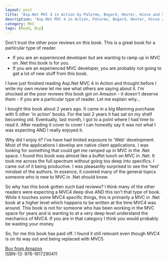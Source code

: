 ```yaml
---
layout: post
title: "Asp.Net MVC 4 in Action by Palermo, Bogard, Hexter, Hinze and Skinner, Maning"
description: "Asp.Net MVC 4 in Action, Palermo, Bogard, Hexter, Hinze and Skinner"
category: MVC
tags: [Read, Buy]
---
```


Don't trust the other poor reviews on this book. This is a great book for a particular type of reader. 

- If you are an experienced developer but are wanting to ramp up in MVC on .Net this book is for you. 
- If you are an experienced MVC developer, you are probably not going to get a lot of new stuff from this book.  

I have just finished reading Asp.Net MVC 4 in Action and thought before I write my own review let me see what others are saying about it. I'm shocked at the poor reviews this book got on Amazon - it doesn't deserve them - if you are a particular type of reader. Let me explain why...

I bought this book about 2 years ago. It came in a big Manning purchase with 5 other 'in action' books. For the last 2 years it has sat on my shelf becoming old. Eventually, last month, I got to a point where I had time to read it. After reading it cover to cover I can honestly say it was not what I was expecting AND I really enjoyed it.

Why did I enjoy it? I've have had limited exposure to 'Web' development. Most of the applications I develop are native client applications. I was looking for something that could get me ramped up in MVC in the .Net space. I found this book was almost like a buffet lunch on MVC in .Net. It took me across the full spectrum without going too deep into specifics. I came out of it being productive.  I was pleasantly surprised to see the 'test' mindset of the authors. In essence, it covered many of the general topics someone who is new to MVC in .Net should know. 

So why has this book gotten such bad reviews? I think many of the other readers were expecting a MVC4 deep dive AND this isn't that type of book. While it touches some MVC4 specific things, this is primarily a MVC in .Net book at a higher level which happens to be written at the time MVC4 was around. This book is not for someone who has been working in the MVC space for years and is wanting to at a very deep level understand the mechanics of MVC4. If you are in that category I think you would probably be wasting your money.

So, for me this book has paid off. I found it still relevant even though MVC4 is on its way out and being replaced with MVC5. 

[Buy from Amazon](http://www.amazon.com/ASP-NET-MVC-Action-Jeffrey-Palermo/dp/1617290416)  
ISBN-13: 978-1617290411


